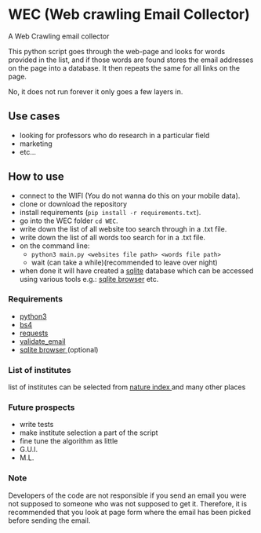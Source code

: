 # WEC (Web crawling Email Collector)
A Web Crawling email collector

This python script goes through the web-page and looks for words provided in the list, and if those words are found stores the email addresses on the page into a database.
It then repeats the same for all links on the page.

No, it does not run forever it only goes a few layers in.


## Use cases
- looking for professors who do research in a particular field
- marketing
- etc...

## How to use
- connect to the WIFI (You do not wanna do this on your mobile data).
- clone or download the repository
- install requirements (`pip install -r requirements.txt`).
- go into the WEC folder `cd WEC`.
- write down the list of all website too search through in a .txt file.
- write down the list of all words too search for in a .txt file.
- on the command line:
  - `python3 main.py <websites file path> <words file path>`
  - wait (can take a while)(recommended to leave over night)
- when done it will have created a [sqlite](https://sqlite.org/index.html) database which can be accessed using various tools e.g.: [sqlite browser](https://sqlitebrowser.org/dl) etc.

### Requirements
- [ python3 ](https://www.python.org/)
- [ bs4 ](https://pypi.org/project/beautifulsoup4/)
- [ requests ](https://2.python-requests.org/en/master/)
- [ validate_email ](https://pypi.org/project/validate_email/)
- [ sqlite browser ](https://sqlitebrowser.org/dl) (optional)

### List of institutes
list of institutes can be selected from [ nature index ](https://www.natureindex.com/institution-outputs) and many other places

### Future prospects
- write tests
- make institute selection a part of the script
- fine tune the algorithm as little
- G.U.I.
- M.L.

### Note
Developers of the code are not responsible if you send an email you were not supposed to someone who was not supposed to get it.
Therefore, it is recommended that you look at page form where the email has been picked before sending the email.
